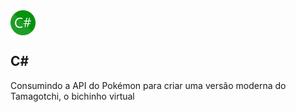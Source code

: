 <img align="center" alt="C#" height="40" width="40" src="https://raw.githubusercontent.com/github/explore/80688e429a7d4ef2fca1e82350fe8e3517d3494d/topics/csharp/csharp.png"> 

## C#
Consumindo a API do Pokémon para criar uma versão moderna do Tamagotchi, o bichinho virtual

